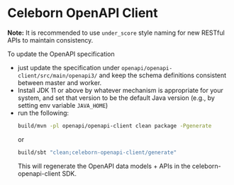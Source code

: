 # Celeborn OpenAPI Client

**Note:** It is recommended to use `under_score` style naming for new RESTful APIs to maintain consistency.

To update the OpenAPI specification
- just update the specification under `openapi/openapi-client/src/main/openapi3/` and keep the schema definitions consistent between master and worker.
- Install JDK 11 or above by whatever mechanism is appropriate for your system, and set that version to be the default Java version (e.g., by setting env variable `JAVA_HOME`)
- run the following:
  ```sh
  build/mvn -pl openapi/openapi-client clean package -Pgenerate
  ```
  or
  ```sh
  build/sbt "clean;celeborn-openapi-client/generate"
  ```   
  This will regenerate the OpenAPI data models + APIs in the celeborn-openapi-client SDK.

